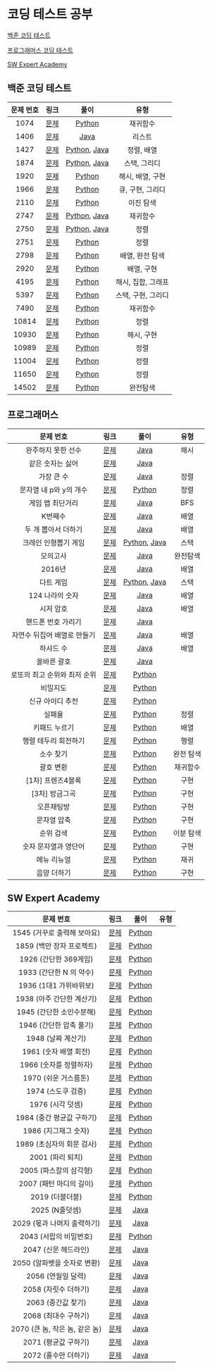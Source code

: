 # 코딩 테스트 공부

[백준 코딩 테스트](#백준-코딩-테스트)

[프로그래머스 코딩 테스트](#프로그래머스)

[SW Expert Academy](#SW-Expert-Academy)

## 백준 코딩 테스트

| 문제 번호 |                     링크                      |                             풀이                             |        유형        |
| :-------: | :-------------------------------------------: | :----------------------------------------------------------: | :----------------: |
|   1074    | [문제](https://www.acmicpc.net/problem/1074)  |                 [Python](./BaekJoon/1074.py)                 |      재귀함수      |
|   1406    | [문제](https://www.acmicpc.net/problem/1406)  |              [Java](./BaekJoon/1406/Main.java)               |       리스트       |
|   1427    | [문제](https://www.acmicpc.net/problem/1427)  | [Python](./BaekJoon/1427/1427.py), [Java](./BaekJoon/1427/Main.java) |     정렬, 배열     |
|   1874    | [문제](https://www.acmicpc.net/problem/1874)  | [Python](./BaekJoon/1874/1874.py), [Java](./BaekJoon/1874/Main.java) |    스택, 그리디    |
|   1920    | [문제](https://www.acmicpc.net/problem/1920)  |                 [Python](./BaekJoon/1920.py)                 |  해시, 배열, 구현  |
|   1966    | [문제](https://www.acmicpc.net/problem/1966)  |                 [Python](./BaekJoon/1966.py)                 |  큐, 구현, 그리디  |
|   2110    | [문제](https://www.acmicpc.net/problem/2110)  |                          [Python]()                          |     이진 탐색      |
|   2747    | [문제](https://www.acmicpc.net/problem/2747)  | [Python](./BaekJoon/2747/2747.py), [Java](./BaekJoon/2747/Main.java) |      재귀함수      |
|   2750    | [문제](https://www.acmicpc.net/problem/2750)  | [Python](./BaekJoon/2750/2750.py), [Java](./BaekJoon/2750/Main.java) |        정렬        |
|   2751    | [문제](https://www.acmicpc.net/problem/2751)  |                 [Python](./BaekJoon/2751.py)                 |        정렬        |
|   2798    | [문제](https://www.acmicpc.net/problem/2798)  |                 [Python](./BaekJoon/2798.py)                 |  배열, 완전 탐색   |
|   2920    | [문제](https://www.acmicpc.net/problem/2920)  |                 [Python](./BaekJoon/2920.py)                 |     배열, 구현     |
|   4195    | [문제](https://www.acmicpc.net/problem/4195)  |                 [Python](./BaekJoon/4195.py)                 | 해시, 집합, 그래프 |
|   5397    | [문제](https://www.acmicpc.net/problem/5397)  |                 [Python](./BaekJoon/5397.py)                 | 스택, 구현, 그리디 |
|   7490    | [문제](https://www.acmicpc.net/problem/7490)  |                 [Python](./BaekJoon/7490.py)                 |      재귀함수      |
|   10814   | [문제](https://www.acmicpc.net/problem/10814) |                [Python](./BaekJoon/10814.py)                 |        정렬        |
|   10930   | [문제](https://www.acmicpc.net/problem/10930) |                [Python](./BaekJoon/10930.py)                 |     해시, 구현     |
|   10989   | [문제](https://www.acmicpc.net/problem/10989) |                [Python](./BaekJoon/10989.py)                 |        정렬        |
|   11004   | [문제](https://www.acmicpc.net/problem/11004) |                [Python](./BaekJoon/11004.py)                 |        정렬        |
|   11650   | [문제](https://www.acmicpc.net/problem/11650) |                [Python](./BaekJoon/11650.py)                 |        정렬        |
|   14502   | [문제](https://www.acmicpc.net/problem/14502) |                [Python](./BaekJoon/14502.py)                 |      완전탐색      |

## 프로그래머스

|          문제 번호           |                             링크                             |                             풀이                             |   유형    |
| :--------------------------: | :----------------------------------------------------------: | :----------------------------------------------------------: | :-------: |
|      완주하지 못한 선수      | [문제](https://programmers.co.kr/learn/courses/30/lessons/42576) |            [Java](./Programmers/42576/Main.java)             |   해시    |
|       같은 숫자는 싫어       | [문제](https://programmers.co.kr/learn/courses/30/lessons/12906) |            [Java](./Programmers/12906/Main.java)             |           |
|          가장 큰 수          | [문제](https://programmers.co.kr/learn/courses/30/lessons/42746) |            [Java](./Programmers/42746/Main.java)             |   정렬    |
|    문자열 내 p와 y의 개수    | [문제](https://programmers.co.kr/learn/courses/30/lessons/12916) |          [Python](./Programmers/12916/solution.py)           |   정렬    |
|       게임 맵 최단거리       | [문제](https://programmers.co.kr/learn/courses/30/lessons/1844) |             [Java](./Programmers/1844/Main.java)             |    BFS    |
|           K번째수            | [문제](https://programmers.co.kr/learn/courses/30/lessons/42748) |          [Java](./Programmers/42748/Solution.java)           |   배열    |
|     두 개 뽑아서 더하기      | [문제](https://programmers.co.kr/learn/courses/30/lessons/68644) |          [Java](./Programmers/68644/Solution.java)           |   배열    |
|     크레인 인형뽑기 게임     | [문제](https://programmers.co.kr/learn/courses/30/lessons/64061) | [Python](./Programmers/64061/solution.py), [Java](./Programmers/64061/Solution.java) |   스택    |
|           모의고사           | [문제](https://programmers.co.kr/learn/courses/30/lessons/42840) |          [Java](./Programmers/42840/Solution.java)           | 완전탐색  |
|            2016년            | [문제](https://programmers.co.kr/learn/courses/30/lessons/12901) |          [Java](./Programmers/12901/Solution.java)           |   배열    |
|          다트 게임           | [문제](https://programmers.co.kr/learn/courses/30/lessons/17682) | [Python](./Programmers/17682/solution.py), [Java](./Programmers/17682/Solution.java) |   스택    |
|       124 나라의 숫자        | [문제](https://programmers.co.kr/learn/courses/30/lessons/12899) |          [Java](./Programmers/12899/Solution.java)           |   배열    |
|          시저 암호           | [문제](https://programmers.co.kr/learn/courses/30/lessons/12926) |          [Java](./Programmers/12926/Solution.java)           |   배열    |
|      핸드폰 번호 가리기      | [문제](https://programmers.co.kr/learn/courses/30/lessons/12948) |          [Java](./Programmers/12948/Solution.java)           |           |
| 자연수 뒤집어 배열로 만들기  | [문제](https://programmers.co.kr/learn/courses/30/lessons/12932) |          [Java](./Programmers/12932/Solution.java)           |   배열    |
|          하샤드 수           | [문제](https://programmers.co.kr/learn/courses/30/lessons/12947) |          [Java](./Programmers/12947/Solution.java)           |   배열    |
|         올바른 괄호          | [문제](https://programmers.co.kr/learn/courses/30/lessons/12909) |          [Java](./Programmers/12909/Solution.java)           |           |
| 로또의 최고 순위와 최저 순위 | [문제](https://programmers.co.kr/learn/courses/30/lessons/77484) |          [Python](./Programmers/77484/solution.py)           |           |
|           비밀지도           | [문제](https://programmers.co.kr/learn/courses/30/lessons/17681) |          [Python](./Programmers/17681/solution.py)           |           |
|       신규 아이디 추천       | [문제](https://programmers.co.kr/learn/courses/30/lessons/72410) |          [Python](./Programmers/72410/solution.py)           |           |
|            실패율            | [문제](https://programmers.co.kr/learn/courses/30/lessons/42889) |          [Python](./Programmers/42889/solution.py)           |   정렬    |
|        키패드 누르기         | [문제](https://programmers.co.kr/learn/courses/30/lessons/67256) |          [Python](./Programmers/67256/solution.py)           |   배열    |
|     행렬 테두리 회전하기     | [문제](https://programmers.co.kr/learn/courses/30/lessons/77485) |          [Python](./Programmers/77485/solution.py)           |   행렬    |
|          소수 찾기           | [문제](https://programmers.co.kr/learn/courses/30/lessons/42839) |          [Python](./Programmers/42839/solution.py)           | 완전 탐색 |
|          괄호 변환           | [문제](https://programmers.co.kr/learn/courses/30/lessons/60058) |          [Python](./Programmers/60058/solution.py)           | 재귀함수  |
|      [1차] 프렌즈4블록       | [문제](https://programmers.co.kr/learn/courses/30/lessons/17679) |          [Python](./Programmers/17679/solution.py)           |   구현    |
|        [3차] 방금그곡        | [문제](https://programmers.co.kr/learn/courses/30/lessons/17683) |          [Python](./Programmers/17683/solution.py)           |   구현    |
|          오픈채팅방          | [문제](https://programmers.co.kr/learn/courses/30/lessons/42888) |          [Python](./Programmers/42888/solution.py)           |   구현    |
|         문자열 압축          | [문제](https://programmers.co.kr/learn/courses/30/lessons/60057) |          [Python](./Programmers/60057/solution.py)           |   구현    |
|          순위 검색           | [문제](https://programmers.co.kr/learn/courses/30/lessons/72412) |          [Python](./Programmers/72412/solution.py)           | 이분 탐색 |
|     숫자 문자열과 영단어     | [문제](https://programmers.co.kr/learn/courses/30/lessons/81301) |          [Python](./Programmers/81301/solution.py)           |   구현    |
|         메뉴 리뉴얼          | [문제](https://programmers.co.kr/learn/courses/30/lessons/72411) |          [Python](./Programmers/72411/solution.py)           |   재귀    |
|         음양 더하기          | [문제](https://programmers.co.kr/learn/courses/30/lessons/76501) |          [Python](./Programmers/76501/solution.py)           |   구현    |

## SW Expert Academy

|          문제 번호          |                             링크                             |                   풀이                    |   유형   |
| :-------------------------: | :----------------------------------------------------------: | :---------------------------------------: | :------: |
| 1545 (거꾸로 출력해 보아요)| [문제](https://swexpertacademy.com/main/code/problem/problemDetail.do?contestProbId=AV2gbY0qAAQBBAS0&categoryId=AV2gbY0qAAQBBAS0&categoryType=CODE)| [Python](./SWExpertAcademy/1545/Solution.py) | |
| 1859 (백만 장자 프로젝트)| [문제](https://swexpertacademy.com/main/code/problem/problemDetail.do?contestProbId=AV5LrsUaDxcDFAXc)| [Python](./SWExpertAcademy/1859/Solution.py) | |
| 1926 (간단한 369게임)| [문제](https://swexpertacademy.com/main/code/problem/problemDetail.do?contestProbId=AV5PTeo6AHUDFAUq&categoryId=AV5PTeo6AHUDFAUq&categoryType=CODE)| [Python](./SWExpertAcademy/1926/Solution.py) | |
| 1933 (간단한 N 의 약수)| [문제](https://swexpertacademy.com/main/code/problem/problemDetail.do?contestProbId=AV5PhcWaAKIDFAUq&categoryId=AV5PhcWaAKIDFAUq&categoryType=CODE)| [Python](./SWExpertAcademy/1933/Solution.py) | |
| 1936 (1대1 가위바위보)| [문제](https://swexpertacademy.com/main/code/problem/problemDetail.do?contestProbId=AV5PjKXKALcDFAUq&categoryId=AV5PjKXKALcDFAUq&categoryType=CODE)| [Python](./SWExpertAcademy/1936/Solution.py) | |
| 1938 (아주 간단한 계산기)| [문제](https://swexpertacademy.com/main/code/problem/problemDetail.do?contestProbId=AV5PjsYKAMIDFAUq&categoryId=AV5PjsYKAMIDFAUq&categoryType=CODE)| [Python](./SWExpertAcademy/1938/Solution.py) | |
| 1945 (간단한 소인수분해)| [문제](https://swexpertacademy.com/main/code/problem/problemDetail.do?contestProbId=AV5Pl0Q6ANQDFAUq&categoryId=AV5Pl0Q6ANQDFAUq&categoryType=CODE)| [Python](./SWExpertAcademy/1945/Solution.py) | |
| 1946 (간단한 압축 풀기)| [문제](https://swexpertacademy.com/main/code/problem/problemDetail.do?contestProbId=AV5PmkDKAOMDFAUq&categoryId=AV5PmkDKAOMDFAUq&categoryType=CODE)| [Python](./SWExpertAcademy/1946/Solution.py) | |
| 1948 (날짜 계산기)| [문제](https://swexpertacademy.com/main/code/problem/problemDetail.do?contestProbId=AV5PnnU6AOsDFAUq&categoryId=AV5PnnU6AOsDFAUq&categoryType=CODE&&&)| [Python](./SWExpertAcademy/1948/Solution.py) | |
| 1961 (숫자 배열 회전)| [문제](https://swexpertacademy.com/main/code/problem/problemDetail.do?contestProbId=AV5Pq-OKAVYDFAUq)| [Python](./SWExpertAcademy/1961/Solution.py) | |
| 1966 (숫자를 정렬하자)| [문제](https://swexpertacademy.com/main/code/problem/problemDetail.do?contestProbId=AV5PrmyKAWEDFAUq&categoryId=AV5PrmyKAWEDFAUq&categoryType=CODE)| [Python](./SWExpertAcademy/1966/Solution.py) | |
| 1970 (쉬운 거스름돈)| [문제](https://swexpertacademy.com/main/code/problem/problemDetail.do?contestProbId=AV5PsIl6AXIDFAUq&categoryId=AV5PsIl6AXIDFAUq&categoryType=CODE)| [Python](./SWExpertAcademy/1970/Solution.py) | |
| 1974 (스도쿠 검증)| [문제](https://swexpertacademy.com/main/code/problem/problemDetail.do?contestProbId=AV5Psz16AYEDFAUq&categoryId=AV5Psz16AYEDFAUq&categoryType=CODE)| [Python](./SWExpertAcademy/1974/Solution.py) | |
| 1976 (시각 덧셈)| [문제](https://swexpertacademy.com/main/code/problem/problemDetail.do?contestProbId=AV5PttaaAZIDFAUq&categoryId=AV5PttaaAZIDFAUq&categoryType=CODE)| [Python](./SWExpertAcademy/1976/Solution.py) | |
| 1984 (중간 평균값 구하기)| [문제](https://swexpertacademy.com/main/code/problem/problemDetail.do?contestProbId=AV5Pw_-KAdcDFAUq&categoryId=AV5Pw_-KAdcDFAUq&categoryType=CODE)| [Python](./SWExpertAcademy/1984/Solution.py) | |
| 1986 (지그재그 숫자)| [문제](https://swexpertacademy.com/main/code/problem/problemDetail.do?contestProbId=AV5PxmBqAe8DFAUq&categoryId=AV5PxmBqAe8DFAUq&categoryType=CODE)| [Python](./SWExpertAcademy/1986/Solution.py) | |
| 1989 (초심자의 회문 검사)| [문제](https://swexpertacademy.com/main/code/problem/problemDetail.do?contestProbId=AV5PyTLqAf4DFAUq&categoryId=AV5PyTLqAf4DFAUq&categoryType=CODE)| [Python](./SWExpertAcademy/1989/Solution.py) | |
| 2001 (파리 퇴치)| [문제](https://swexpertacademy.com/main/code/problem/problemDetail.do?contestProbId=AV5PzOCKAigDFAUq&categoryId=AV5PzOCKAigDFAUq&categoryType=CODE)| [Python](./SWExpertAcademy/2001/Solution.py) | |
| 2005 (파스칼의 삼각형)| [문제](https://swexpertacademy.com/main/code/problem/problemDetail.do?contestProbId=AV5P0-h6Ak4DFAUq)| [Python](./SWExpertAcademy/2005/Solution.py) | |
| 2007 (패턴 마디의 길이)| [문제](https://swexpertacademy.com/main/code/problem/problemDetail.do?contestProbId=AV5PhcWaAKIDFAUq&categoryId=AV5PhcWaAKIDFAUq&categoryType=CODE)| [Python](./SWExpertAcademy/2007/Solution.py) | |
| 2019 (더블더블)| [문제](https://swexpertacademy.com/main/code/problem/problemDetail.do?contestProbId=AV5QDEX6AqwDFAUq&categoryId=AV5QDEX6AqwDFAUq&categoryType=CODE)| [Python](./SWExpertAcademy/2019/Solution.py) | |
| 2025 (N줄덧셈)| [문제](https://swexpertacademy.com/main/code/problem/problemDetail.do?contestProbId=AV5QFZtaAscDFAUq&categoryId=AV5QFZtaAscDFAUq&categoryType=CODE)| [Java](./SWExpertAcademy/2025/Solution.java) | |
| 2029 (몫과 나머지 출력하기)| [문제](https://swexpertacademy.com/main/code/problem/problemDetail.do?contestProbId=AV5QGNvKAtEDFAUq&categoryId=AV5QGNvKAtEDFAUq&categoryType=CODE)| [Java](./SWExpertAcademy/2029/Solution.java) | |
| 2043 (서랍의 비밀번호)| [문제](https://swexpertacademy.com/main/code/problem/problemDetail.do?contestProbId=AV5QJ_8KAx8DFAUq&categoryId=AV5QJ_8KAx8DFAUq&categoryType=CODE)| [Python](./SWExpertAcademy/2043/Solution.py) | |
| 2047 (신문 헤드라인)| [문제](https://swexpertacademy.com/main/code/problem/problemDetail.do?contestProbId=AV5QKsLaAy0DFAUq&categoryId=AV5QKsLaAy0DFAUq&categoryType=CODE)| [Java](./SWExpertAcademy/2047/Solution.java) | |
| 2050 (알파벳을 숫자로 변환)| [문제](https://swexpertacademy.com/main/code/problem/problemDetail.do?contestProbId=AV5QLGxKAzQDFAUq&categoryId=AV5QLGxKAzQDFAUq&categoryType=CODE)| [Java](./SWExpertAcademy/2050/Solution.java) | |
| 2056 (연월일 달력)| [문제](https://swexpertacademy.com/main/code/problem/problemDetail.do?contestProbId=AV5QLkdKAz4DFAUq&categoryId=AV5QLkdKAz4DFAUq&categoryType=CODE)| [Java](./SWExpertAcademy/2056/Solution.java) | |
| 2058 (자릿수 더하기)| [문제](https://swexpertacademy.com/main/code/problem/problemDetail.do?contestProbId=AV5QPRjqA10DFAUq&categoryId=AV5QPRjqA10DFAUq&categoryType=CODE)| [Java](./SWExpertAcademy/2058/Solution.java) | |
| 2063 (중간값 찾기)| [문제](https://swexpertacademy.com/main/code/problem/problemDetail.do?contestProbId=AV5QPsXKA2UDFAUq&categoryId=AV5QPsXKA2UDFAUq&categoryType=CODE)| [Java](./SWExpertAcademy/2063/Solution.java) | |
| 2068 (최대수 구하기)| [문제](https://swexpertacademy.com/main/code/problem/problemDetail.do?contestProbId=AV5QQhbqA4QDFAUq&categoryId=AV5QQhbqA4QDFAUq&categoryType=CODE)| [Java](./SWExpertAcademy/2068/Solution.java) | |
| 2070 (큰 놈, 작은 놈, 같은 놈)| [문제](https://swexpertacademy.com/main/code/problem/problemDetail.do?contestProbId=AV5QQ6qqA40DFAUq&categoryId=AV5QQ6qqA40DFAUq&categoryType=CODE)| [Java](./SWExpertAcademy/2070/Solution.java) | |
| 2071 (평균값 구하기)| [문제](https://swexpertacademy.com/main/code/problem/problemDetail.do?contestProbId=AV5QRnJqA5cDFAUq&categoryId=AV5QRnJqA5cDFAUq&categoryType=CODE)| [Java](./SWExpertAcademy/2071/Solution.java) | |
| 2072 (홀수만 더하기)| [문제](https://swexpertacademy.com/main/code/problem/problemDetail.do?contestProbId=AV5QSEhaA5sDFAUq#none)| [Java](./SWExpertAcademy/2072/Solution.java) | |